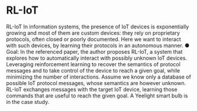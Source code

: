 # RL-IoT
RL-IoT
In information systems, the presence of IoT devices is exponentially growing and
most of them are custom devices: they rely on proprietary protocols, often closed or poorly documented. Here we want to interact with such devices, by learning their protocols in an autonomous manner.
● Goal:
In the referenced paper, the author proposes RL-IoT, a system that explores how to automatically interact with possibly unknown IoT devices. Leveraging reinforcement learning to recover the semantics of protocol messages and to take control of the device to reach a given goal, while minimizing the number of interactions. Assume we know only a database of possible IoT protocol messages, whose semantics are however unknown. RL-IoT exchanges messages with the target IoT device, learning those commands that are useful to reach the given goal. A Yeelight smart bulb is in the case study.
